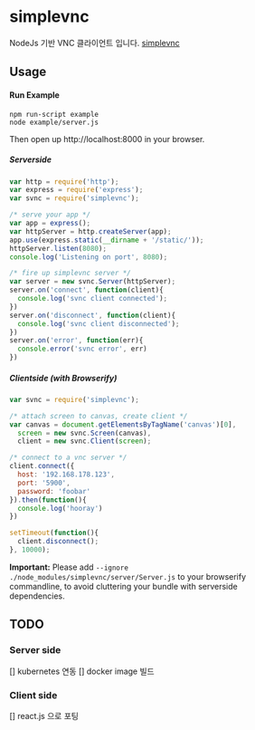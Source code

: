 simplevnc
===================

NodeJs 기반 VNC 클라이언트 입니다. [simplevnc](https://github.com/iSchluff/simplevnc)


## Usage

#### Run Example
```
npm run-script example
node example/server.js
```

Then open up http://localhost:8000 in your browser.

##### Serverside
```js
var http = require('http');
var express = require('express');
var svnc = require('simplevnc');

/* serve your app */
var app = express();
var httpServer = http.createServer(app);
app.use(express.static(__dirname + '/static/'));
httpServer.listen(8080);
console.log('Listening on port', 8080);

/* fire up simplevnc server */
var server = new svnc.Server(httpServer);
server.on('connect', function(client){
  console.log('svnc client connected');
})
server.on('disconnect', function(client){
  console.log('svnc client disconnected');
})
server.on('error', function(err){
  console.error('svnc error', err)
})

```

##### Clientside (with Browserify)
```js
var svnc = require('simplevnc');

/* attach screen to canvas, create client */
var canvas = document.getElementsByTagName('canvas')[0],
  screen = new svnc.Screen(canvas),
  client = new svnc.Client(screen);

/* connect to a vnc server */
client.connect({
  host: '192.168.178.123',
  port: '5900',
  password: 'foobar'
}).then(function(){
  console.log('hooray')
})

setTimeout(function(){
  client.disconnect();
}, 10000);
```
**Important:** Please add ```--ignore ./node_modules/simplevnc/server/Server.js``` to your browserify commandline, to avoid cluttering your bundle with serverside dependencies.


## TODO

### Server side

[] kubernetes 연동
[] docker image 빌드

### Client side

[] react.js 으로 포팅